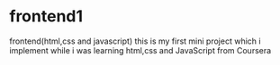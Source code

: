 # frontend1
frontend(html,css and javascript)
this is my first mini project which i implement while i was learning html,css and JavaScript from Coursera
